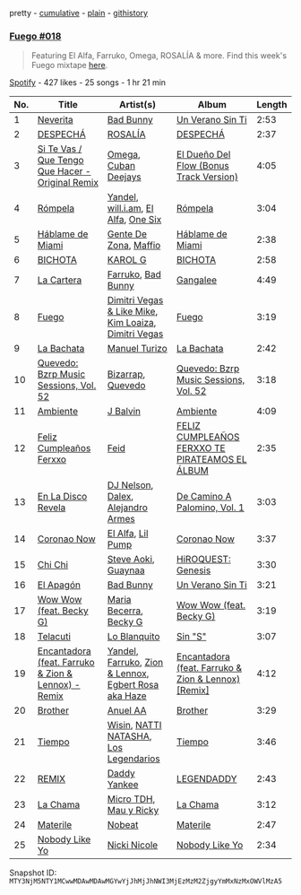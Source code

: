 pretty - [cumulative](/playlists/cumulative/37i9dQZF1DX7JeuYQRSLDs.md) - [plain](/playlists/plain/37i9dQZF1DX7JeuYQRSLDs) - [githistory](https://github.githistory.xyz/mackorone/spotify-playlist-archive/blob/main/playlists/plain/37i9dQZF1DX7JeuYQRSLDs)

### [Fuego \#018](https://open.spotify.com/playlist/37i9dQZF1DX7JeuYQRSLDs)

> Featuring El Alfa, Farruko, Omega, ROSALÍA & more\. Find this week's Fuego mixtape <a href="https://open.spotify.com/playlist/37i9dQZF1DX8sljIJzI0oo?si=aa97e696f74241eb">here</a>.

[Spotify](https://open.spotify.com/user/spotify) - 427 likes - 25 songs - 1 hr 21 min

| No. | Title | Artist(s) | Album | Length |
|---|---|---|---|---|
| 1 | [Neverita](https://open.spotify.com/track/31i56LZnwE6uSu3exoHjtB) | [Bad Bunny](https://open.spotify.com/artist/4q3ewBCX7sLwd24euuV69X) | [Un Verano Sin Ti](https://open.spotify.com/album/3RQQmkQEvNCY4prGKE6oc5) | 2:53 |
| 2 | [DESPECHÁ](https://open.spotify.com/track/5ildQOEKmJuWGl2vRkFdYc) | [ROSALÍA](https://open.spotify.com/artist/7ltDVBr6mKbRvohxheJ9h1) | [DESPECHÁ](https://open.spotify.com/album/5omNd3Mkij9C3ZeW19rRmv) | 2:37 |
| 3 | [Si Te Vas / Que Tengo Que Hacer \- Original Remix](https://open.spotify.com/track/0OyHCmkCp2qZJ44ZKB26fX) | [Omega](https://open.spotify.com/artist/1UjxAZqzphB1tsMb1aWBj0), [Cuban Deejays](https://open.spotify.com/artist/2aiM1OfMODFLUXaQgEVPK1) | [El Dueño Del Flow \(Bonus Track Version\)](https://open.spotify.com/album/3eQlstvvO9KwC44StPIJep) | 4:05 |
| 4 | [Rómpela](https://open.spotify.com/track/6mwROK8Er0EZdXwbwuiHIJ) | [Yandel](https://open.spotify.com/artist/0eHQ9o50hj6ZDNBt6Ys1sD), [will.i.am](https://open.spotify.com/artist/085pc2PYOi8bGKj0PNjekA), [El Alfa](https://open.spotify.com/artist/2oQX8QiMXOyuqbcZEFsZfm), [One Six](https://open.spotify.com/artist/2mObH2CyMvLbmG5RQCeO0d) | [Rómpela](https://open.spotify.com/album/6Z5sESQanxhvXqNbEMhQGd) | 3:04 |
| 5 | [Háblame de Miami](https://open.spotify.com/track/1dYV5vIMPKqkGKgxlZ5CL0) | [Gente De Zona](https://open.spotify.com/artist/2cy1zPcrFcXAJTP0APWewL), [Maffio](https://open.spotify.com/artist/5RzT7CM6Ot0sh0EHefMicV) | [Háblame de Miami](https://open.spotify.com/album/4yHi7BzkWVcF7SOIAGhJHE) | 2:38 |
| 6 | [BICHOTA](https://open.spotify.com/track/7vrJn5hDSXRmdXoR30KgF1) | [KAROL G](https://open.spotify.com/artist/790FomKkXshlbRYZFtlgla) | [BICHOTA](https://open.spotify.com/album/6LO6I2uJMkc0u7GHBYHa4Y) | 2:58 |
| 7 | [La Cartera](https://open.spotify.com/track/1g2Z2lOrwayOzDqOc8EfbR) | [Farruko](https://open.spotify.com/artist/329e4yvIujISKGKz1BZZbO), [Bad Bunny](https://open.spotify.com/artist/4q3ewBCX7sLwd24euuV69X) | [Gangalee](https://open.spotify.com/album/1PgFsarDcIwCvLX32DpcxB) | 4:49 |
| 8 | [Fuego](https://open.spotify.com/track/6iDZO7Qbi9R0L54D7DiJVV) | [Dimitri Vegas & Like Mike](https://open.spotify.com/artist/73jBynjsVtofjRpdpRAJGk), [Kim Loaiza](https://open.spotify.com/artist/1QivQCLVipV61DiQiyV14A), [Dimitri Vegas](https://open.spotify.com/artist/2HkAI0YrEcgoR8QdaURqhO) | [Fuego](https://open.spotify.com/album/1tsrmxpNWTOr3WMX7cmVd3) | 3:19 |
| 9 | [La Bachata](https://open.spotify.com/track/5ww2BF9slyYgNOk37BlC4u) | [Manuel Turizo](https://open.spotify.com/artist/0tmwSHipWxN12fsoLcFU3B) | [La Bachata](https://open.spotify.com/album/1TpGeAzOJgAGdPkcWl95r2) | 2:42 |
| 10 | [Quevedo: Bzrp Music Sessions, Vol\. 52](https://open.spotify.com/track/2tTmW7RDtMQtBk7m2rYeSw) | [Bizarrap](https://open.spotify.com/artist/716NhGYqD1jl2wI1Qkgq36), [Quevedo](https://open.spotify.com/artist/52iwsT98xCoGgiGntTiR7K) | [Quevedo: Bzrp Music Sessions, Vol\. 52](https://open.spotify.com/album/4PNqWiJAfjj32hVvlchV5u) | 3:18 |
| 11 | [Ambiente](https://open.spotify.com/track/4N9V7YYPoN4DoSnjjfHW1k) | [J Balvin](https://open.spotify.com/artist/1vyhD5VmyZ7KMfW5gqLgo5) | [Ambiente](https://open.spotify.com/album/47HATxjUBNCXnP3sfKQy9Z) | 4:09 |
| 12 | [Feliz Cumpleaños Ferxxo](https://open.spotify.com/track/2CeKVsFFXG4QzA415QygGb) | [Feid](https://open.spotify.com/artist/2LRoIwlKmHjgvigdNGBHNo) | [FELIZ CUMPLEAÑOS FERXXO TE PIRATEAMOS EL ÁLBUM](https://open.spotify.com/album/7pijRxgRaBirPz6wDaJIp9) | 2:35 |
| 13 | [En La Disco Revela](https://open.spotify.com/track/5GWYepVwLflE0z5Yy8cEhk) | [DJ Nelson](https://open.spotify.com/artist/2ydZrTy8U3kOMOzx20s3dg), [Dalex](https://open.spotify.com/artist/0KPX4Ucy9dk82uj4GpKesn), [Alejandro Armes](https://open.spotify.com/artist/3J9eSTe3nQKjuMyoiO2XSi) | [De Camino A Palomino, Vol\. 1](https://open.spotify.com/album/0B88UTbmGoAUh44gsfo92M) | 3:03 |
| 14 | [Coronao Now](https://open.spotify.com/track/7FbKipScVxkjQxQXwTd0gL) | [El Alfa](https://open.spotify.com/artist/2oQX8QiMXOyuqbcZEFsZfm), [Lil Pump](https://open.spotify.com/artist/3wyVrVrFCkukjdVIdirGVY) | [Coronao Now](https://open.spotify.com/album/5VVkOFYXmjtYd6hoasaWKQ) | 3:37 |
| 15 | [Chi Chi](https://open.spotify.com/track/6t8JfhZG9HV4mSI1FbVWff) | [Steve Aoki](https://open.spotify.com/artist/77AiFEVeAVj2ORpC85QVJs), [Guaynaa](https://open.spotify.com/artist/0BqURncJM5B1BBu7UM51eq) | [HiROQUEST: Genesis](https://open.spotify.com/album/68QeWSGSKSQKI0mpDkP7Lg) | 3:30 |
| 16 | [El Apagón](https://open.spotify.com/track/0UvZcEfpzVyx47QsRbjyBz) | [Bad Bunny](https://open.spotify.com/artist/4q3ewBCX7sLwd24euuV69X) | [Un Verano Sin Ti](https://open.spotify.com/album/3RQQmkQEvNCY4prGKE6oc5) | 3:21 |
| 17 | [Wow Wow \(feat\. Becky G\)](https://open.spotify.com/track/20ChN6ZWJ2yhuXcE6SKHDM) | [Maria Becerra](https://open.spotify.com/artist/1DxLCyH42yaHKGK3cl5bvG), [Becky G](https://open.spotify.com/artist/4obzFoKoKRHIphyHzJ35G3) | [Wow Wow \(feat\. Becky G\)](https://open.spotify.com/album/7peqMFYmRXaFJ5nXvKtA86) | 3:19 |
| 18 | [Telacuti](https://open.spotify.com/track/2uqPGoloSaqglIsJ6J1NIQ) | [Lo Blanquito](https://open.spotify.com/artist/5Cg1uhz6CxzXKvguhnoFAp) | [Sin "S"](https://open.spotify.com/album/0PbaFcLAnfpzvkXeVEZZHu) | 3:07 |
| 19 | [Encantadora \(feat\. Farruko & Zion & Lennox\) \- Remix](https://open.spotify.com/track/0EpFfFZpCuqYFzHvxOtrZS) | [Yandel](https://open.spotify.com/artist/0eHQ9o50hj6ZDNBt6Ys1sD), [Farruko](https://open.spotify.com/artist/329e4yvIujISKGKz1BZZbO), [Zion & Lennox](https://open.spotify.com/artist/21451j1KhjAiaYKflxBjr1), [Egbert Rosa aka Haze](https://open.spotify.com/artist/2UBLJyUgCq6XMiSVV7oGv8) | [Encantadora \(feat\. Farruko & Zion & Lennox\) \[Remix\]](https://open.spotify.com/album/5lQLNkR6i87BZeiKq7Yg8Y) | 4:12 |
| 20 | [Brother](https://open.spotify.com/track/3M23T72K5eqHI2GzdFMMHE) | [Anuel AA](https://open.spotify.com/artist/2R21vXR83lH98kGeO99Y66) | [Brother](https://open.spotify.com/album/5aw4wm2nZtKrilz0CcTeD8) | 3:29 |
| 21 | [Tiempo](https://open.spotify.com/track/79wZgmcWFMYPjV6Ty58t8b) | [Wisin](https://open.spotify.com/artist/3E6xrwgnVfYCrCs0ePERDz), [NATTI NATASHA](https://open.spotify.com/artist/1GDbiv3spRmZ1XdM1jQbT7), [Los Legendarios](https://open.spotify.com/artist/0n6sKrG0xKAf8xmdqeNGke) | [Tiempo](https://open.spotify.com/album/41Wxh8xLNvaolvU44HBupA) | 3:46 |
| 22 | [REMIX](https://open.spotify.com/track/65MqlYPOWReasKWcuCaOCW) | [Daddy Yankee](https://open.spotify.com/artist/4VMYDCV2IEDYJArk749S6m) | [LEGENDADDY](https://open.spotify.com/album/3rlJCPz7s7bTifG57wjFpt) | 2:43 |
| 23 | [La Chama](https://open.spotify.com/track/2nK8tfg8lRVrzy8IOr5O3Z) | [Micro TDH](https://open.spotify.com/artist/1aWJsBQa67l72j1VT3D6Ow), [Mau y Ricky](https://open.spotify.com/artist/2wkoKEfS6dXwThbyTnZWFU) | [La Chama](https://open.spotify.com/album/1PqlS6ozoc8TIB8uiiuPUy) | 3:12 |
| 24 | [Materile](https://open.spotify.com/track/7KR2kBHjAATGyKCscrzkE3) | [Nobeat](https://open.spotify.com/artist/3TKS1JzWOLAnicuOCOyVlW) | [Materile](https://open.spotify.com/album/1JnTZNv08vuF1Ws95mF3Po) | 2:47 |
| 25 | [Nobody Like Yo](https://open.spotify.com/track/5ETecrJ4HK8qglSLq382hG) | [Nicki Nicole](https://open.spotify.com/artist/2UZIAOlrnyZmyzt1nuXr9y) | [Nobody Like Yo](https://open.spotify.com/album/2NhtV3QHi04aqmbnaLCEYJ) | 2:34 |

Snapshot ID: `MTY3NjM5NTY1MCwwMDAwMDAwMGYwYjJhMjJhNWI3MjEzMzM2ZjgyYmMxNzMxOWVlMzA5`
